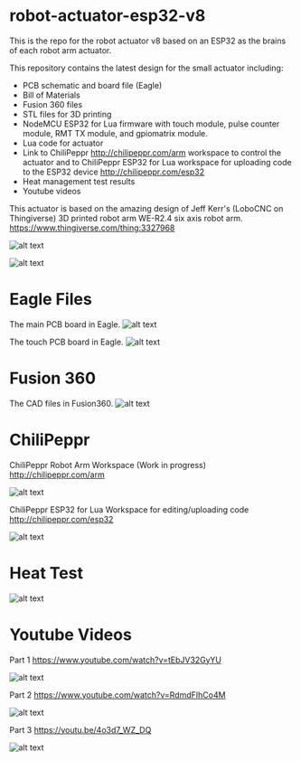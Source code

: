 # robot-actuator-esp32-v8
This is the repo for the robot actuator v8 based on an ESP32 as the brains of each robot arm actuator.

This repository contains the latest design for the small actuator including:
- PCB schematic and board file (Eagle)
- Bill of Materials
- Fusion 360 files
- STL files for 3D printing
- NodeMCU ESP32 for Lua firmware with touch module, pulse counter module, RMT TX module, and gpiomatrix module.
- Lua code for actuator
- Link to ChiliPeppr http://chilipeppr.com/arm workspace to control the actuator and to ChiliPeppr ESP32 for Lua workspace for uploading code to the ESP32 device http://chilipeppr.com/esp32
- Heat management test results
- Youtube videos

This actuator is based on the amazing design of Jeff Kerr's (LoboCNC on Thingiverse) 3D printed robot arm WE-R2.4 six axis robot arm. https://www.thingiverse.com/thing:3327968

![alt text](images/front-bottom.png "")

![alt text](images/front-top.png "")

# Eagle Files

The main PCB board in Eagle.
![alt text](images/eagle1.png "")

The touch PCB board in Eagle.
![alt text](images/eagle2.png "")

# Fusion 360

The CAD files in Fusion360.
![alt text](images/fusion360.png "")

# ChiliPeppr

ChiliPeppr Robot Arm Workspace (Work in progress)
http://chilipeppr.com/arm

![alt text](images/chilipeppr-arm.png "")

ChiliPeppr ESP32 for Lua Workspace for editing/uploading code
http://chilipeppr.com/esp32

![alt text](lua/chilipeppr.png "")

# Heat Test

![alt text](images/heattest.png "")

# Youtube Videos

Part 1
https://www.youtube.com/watch?v=tEbJV32GyYU

![alt text](https://img.youtube.com/vi/tEbJV32GyYU/0.jpg "")


Part 2
https://www.youtube.com/watch?v=RdmdFIhCo4M

![alt text](https://img.youtube.com/vi/RdmdFIhCo4M/0.jpg "")

Part 3
https://youtu.be/4o3d7_WZ_DQ

![alt text](images/youtube.png "")



